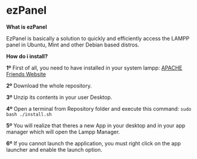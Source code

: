 # ezPanel

**What is ezPanel**

EzPanel is basically a solution to quickly and efficiently access the LAMPP panel in Ubuntu, Mint and other Debian based distros.

**How do i install?**

**1º** First of all, you need to have installed in your system lampp:
[APACHE Friends Website](https://www.apachefriends.org/es/download.html)

**2º** Download the whole repository.

**3º** Unzip its contents in your user Desktop.

**4º** Open a terminal from Repository folder and execute this command:
`sudo bash ./install.sh`

**5º** You will realize that theres a new App in your desktop and in your app manager which will open the Lampp Manager.

**6º** If you cannot launch the application, you must right click on the app launcher and enable the launch option.
